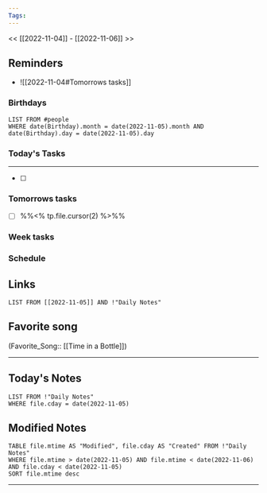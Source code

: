 ```yaml
---
Tags:
---
```

<< [[2022-11-04]] - [[2022-11-06]] >>
## Reminders
- ![[2022-11-04#Tomorrows tasks]]
### Birthdays
```dataview
LIST FROM #people 
WHERE date(Birthday).month = date(2022-11-05).month AND date(Birthday).day = date(2022-11-05).day

```
### Today's Tasks
---
- [ ] 



### Tomorrows tasks
- [ ] %%<% tp.file.cursor(2) %>%%
### Week tasks
### Schedule

## Links
```dataview
LIST FROM [[2022-11-05]] AND !"Daily Notes"
```
## Favorite song
(Favorite_Song:: [[Time in a Bottle]])
___
## Today's Notes
```dataview
LIST FROM !"Daily Notes"
WHERE file.cday = date(2022-11-05)
```
## Modified Notes
```dataview
TABLE file.mtime AS "Modified", file.cday AS "Created" FROM !"Daily Notes" 
WHERE file.mtime > date(2022-11-05) AND file.mtime < date(2022-11-06) AND file.cday < date(2022-11-05)
SORT file.mtime desc
```
___
